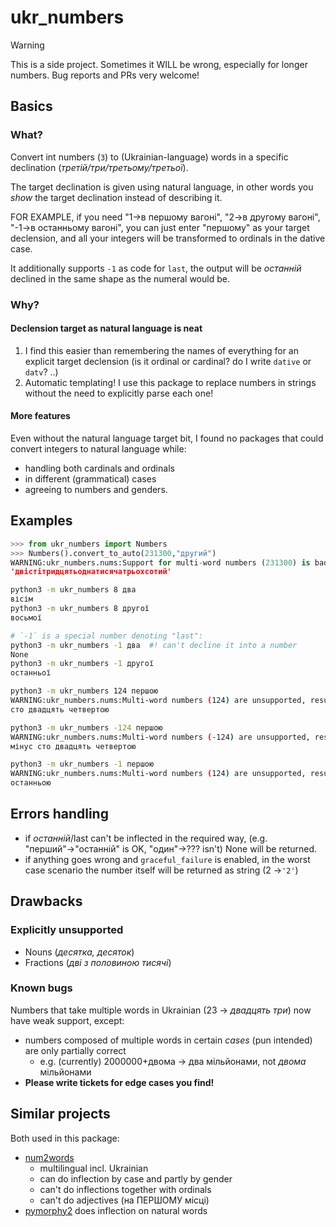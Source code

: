 # ukr_numbers
> [!WARNING]  
> This is a side project. Sometimes it WILL be wrong, especially for longer numbers. Bug reports and PRs very welcome!
 
## Basics
### What?
Convert int numbers (`3`) to (Ukrainian-language) words in 
a specific declination (_третій/три/третьому/третьої_).

The target declination is given using natural language, in other words you _show_ the target declination instead of describing it.

FOR EXAMPLE, if you need "1→в першому вагоні", "2→в другому вагоні", "-1→в останньому вагоні", 
you can just enter "першому"  as your target declension, and all your integers
will be transformed to ordinals in the dative case.

It additionally supports `-1` as code for `last`, the output will be _останній_ declined in the same shape as the numeral would be.

### Why?
#### Declension target as natural language is neat
1. I find this easier than remembering the names of everything for an explicit target declension (is it ordinal or cardinal? do I write `dative` or `datv`? ..)
2. Automatic templating! I use this package to replace numbers in strings without the need to explicitly parse each one!

#### More features
Even without the natural language target bit, I found no packages that 
could convert integers to natural language while:
- handling both cardinals and ordinals 
- in different (grammatical) cases 
- agreeing to numbers and genders.

## Examples
```python
>>> from ukr_numbers import Numbers
>>> Numbers().convert_to_auto(231300,"другий")
WARNING:ukr_numbers.nums:Support for multi-word numbers (231300) is bad, errors are likely to happen, you're warned.
'двістітридцятьоднатисячатрьохсотий'
```

```bash
python3 -m ukr_numbers 8 два
вісім
python3 -m ukr_numbers 8 другої
восьмої

# `-1` is a special number denoting "last":
python3 -m ukr_numbers -1 два  #! can't decline it into a number
None
python3 -m ukr_numbers -1 другої
останньої

python3 -m ukr_numbers 124 першою
WARNING:ukr_numbers.nums:Multi-word numbers (124) are unsupported, results may be wrong.
сто двадцять четвертою

python3 -m ukr_numbers -124 першою
WARNING:ukr_numbers.nums:Multi-word numbers (-124) are unsupported, results may be wrong.
мінус сто двадцять четвертою

python3 -m ukr_numbers -1 першою
WARNING:ukr_numbers.nums:Multi-word numbers (124) are unsupported, results may be wrong.
останньою
```

## Errors handling
- if _останній_/last can't be inflected in the required way,
	(e.g. "перший"→"останній" is OK, "один"→??? isn't)
	None will be returned.
- if anything goes wrong and `graceful_failure` is enabled,
	in the worst case scenario the number itself will be
	returned as string (2 →`'2'`)

## Drawbacks
### Explicitly unsupported
- Nouns (_десятка, десяток_)
- Fractions (_дві з половиною тисячі_)

### Known bugs
Numbers that take multiple words in Ukrainian (23 →  _двадцять три_) now have weak support, except:
- numbers composed of multiple words in certain _cases_ (pun intended) are only partially correct
	- e.g. (currently) 2000000+двома → два мільйонами, not _двома_ мільйонами
- **Please write tickets for edge cases you find!**

## Similar projects
Both used in this package:
- [num2words](https://github.com/savoirfairelinux/num2words)
	- multilingual incl. Ukrainian
	- can do inflection by case and partly by gender
	- can't do inflections together with ordinals
	- can't do adjectives (на ПЕРШОМУ місці)
- [pymorphy2](https://github.com/pymorphy2/pymorphy2) does inflection on natural words 
